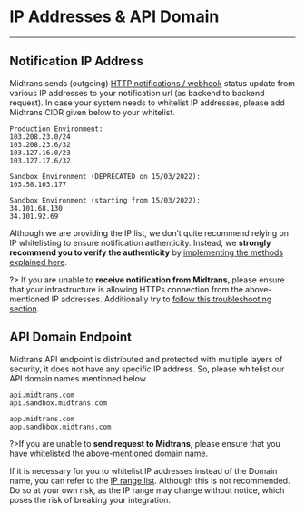 # IP Addresses & API Domain
<hr>

## Notification IP Address

Midtrans sends (outgoing) [HTTP notifications / webhook](/en/after-payment/http-notification) status update from various IP addresses to your notification url (as backend to backend request). In case your system needs to whitelist IP addresses, please add Midtrans CIDR given below to your whitelist.
```
Production Environment:
103.208.23.0/24
103.208.23.6/32
103.127.16.0/23
103.127.17.6/32

Sandbox Environment (DEPRECATED on 15/03/2022):
103.58.103.177

Sandbox Environment (starting from 15/03/2022):
34.101.68.130
34.101.92.69
```

Although we are providing the IP list, we don’t quite recommend relying on IP whitelisting to ensure notification authenticity. Instead, we **strongly recommend you to verify the authenticity** by [implementing the methods explained here](/en/after-payment/http-notification.md#verifying-notification-authenticity).

?> If you are unable to **receive notification from Midtrans**, please ensure that your infrastructure is allowing HTTPs connection from the above-mentioned IP addresses. Additionally try to [follow this troubleshooting section](/en/after-payment/http-notification.md#suggestion-on-troubleshooting-http-notification-failures).

## API Domain Endpoint

Midtrans API endpoint is distributed and protected with multiple layers of security, it does not have any specific IP address. So, please whitelist our API domain names mentioned below.  

```
api.midtrans.com
api.sandbox.midtrans.com

app.midtrans.com
app.sandbbox.midtrans.com
```

?>If you are unable to **send request to Midtrans**, please ensure that you have whitelisted the above-mentioned domain name.

If it is necessary for you to whitelist IP addresses instead of the Domain name, you can refer to the [IP range list](https://www.cloudflare.com/ips-v4). Although this is not recommended. Do so at your own risk, as the IP range may change without notice, which poses the risk of breaking your integration. 


<!-- @Deprecated: iframing is blocked by the destination page -->
<!-- [API IP address range](https://www.cloudflare.com/ips-v4 ':include :type=iframe width=100% height=300px') -->
